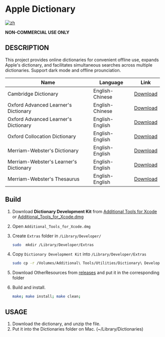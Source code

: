 # Apple Dictionary

[![zh](https://img.shields.io/badge/lang-%E4%B8%AD%E6%96%87-blue)](https://github.com/wayneclub/Apple-Dictionary/blob/main/README.zh-Hant.md)

**NON-COMMERCIAL USE ONLY**

## DESCRIPTION

This project provides online dictionaries for convenient offline use, expands Apple's dictionary, and facilitates simultaneous searches across multiple dictionaries. Support dark mode and offline prounciation.

| Name                                   | Language        | Link |
| -------------------------------------- | --------------- | ------ |
| Cambridge Dictionary                   | English-Chinese | [Download](https://1drv.ms/u/s!AnPUuUreZmM0jwygFPsOI-Ebo6i0?e=Uhrdnw) |
| Oxford Advanced Learner's Dictionary   | English-Chinese | [Download](https://1drv.ms/u/s!AnPUuUreZmM0jw2GNGjvFocBHAGS?e=V23eVy) |
| Oxford Advanced Learner's Dictionary   | English-English | [Download](https://1drv.ms/u/s!AnPUuUreZmM0mD4pbJoyUtuvi3tD?e=BAIwJF) |
| Oxford Collocation Dictionary          | English-English | [Download](https://1drv.ms/u/s!AnPUuUreZmM0mDrH2o-RKD056uYz?e=nhcwvD) |
| Merriam-Webster's Dictionary           | English-English | [Download](https://1drv.ms/u/s!AnPUuUreZmM0mD3mp7XrG-ZJfBlI?e=5PPSnR) |
| Merriam-Webster's Learner's Dictionary | English-English | [Download](https://1drv.ms/u/s!AnPUuUreZmM0mDxO0Z6BKMXOiUk8?e=kXayDd) |
| Merriam-Webster's Thesaurus            | English-English | [Download](https://1drv.ms/u/s!AnPUuUreZmM0mDuxACUgzFc_5ioz?e=IXG30X) |

## Build

1. Download **Dictionary Development Kit** from [Additional Tools for Xcode](https://developer.apple.com/download/all/) or [Additional_Tools_for_Xcode.dmg](https://github.com/wayneclub/Apple-Dictionary/releases/download/v1.0.0/Additional_Tools_for_Xcode_15.dmg)

2. Open `Additional_Tools_for_Xcode.dmg`

3. Create `Extras` folder in `/Library/Developer/`

    ```bash
    sudo  mkdir /Library/Developer/Extras
    ```

4. Copy `Dictionary Development Kit` into `/Library/Developer/Extras`

    ```bash
    sudo cp -r /Volumes/Additional\ Tools/Utilities/Dictionary\ Development\ Kit /Library/Developer/Extras
    ```

5. Download OtherResources from [releases](https://github.com/wayneclub/Apple-Dictionary/releases) and put it in the corresponding folder

6. Build and install.

    ```bash
    make; make install; make clean;
    ```

## USAGE

1. Download the dictionary, and unzip the file.
2. Put it into the Dictionaries folder on Mac. (~/Library/Dictionaries)
